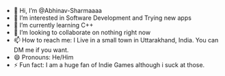 - 👋 Hi, I’m @Abhinav-Sharmaaaa
- 👀 I’m interested in Software Development and Trying new apps 
- 🌱 I’m currently learning C++
- 💞️ I’m looking to collaborate on nothing right now
- 📫 How to reach me: I Live in a small town in Uttarakhand, India. You can DM me if you want.
- 😄 Pronouns: He/Him
- ⚡ Fun fact: I am a huge fan of Indie Games although i suck at those.

<!---
Abhinav-Sharmaaaa/Abhinav-Sharmaaaa is a ✨ special ✨ repository because its `README.md` (this file) appears on your GitHub profile.
You can click the Preview link to take a look at your changes.
--->
